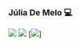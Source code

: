 ### Júlia De Melo 💻

[<img src="https://img.shields.io/badge/linkedin-%230077B5.svg?&style=for-the-badge&logo=linkedin&logoColor=white" />](https://www.linkedin.com/in/júlia-de-melo-albuquerque/) [<img src = "https://img.shields.io/badge/instagram-%23E4405F.svg?&style=for-the-badge&logo=instagram&logoColor=white">](https://www.instagram.com/juliathemelo/) [<img src="https://img.shields.io/badge/juliarexsteam@hotmail.com-0078D4?style=for-the-badge&logo=microsoft-outlook&logoColor=white" />]
